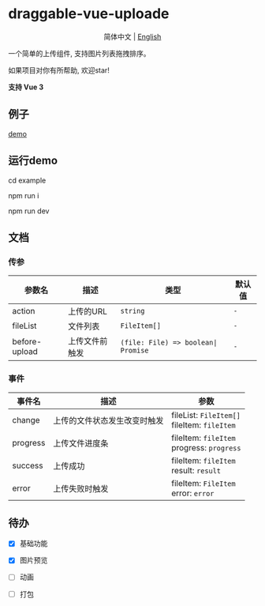 # draggable-vue-uploade

<div align="center">

简体中文 | [English](./README.en.md)

</div>

一个简单的上传组件, 支持图片列表拖拽排序。

如果项目对你有所帮助, 欢迎star!

**支持 Vue 3**

## 例子
[demo](https://hello7cat.com/draggable-vue-uploader/)

## 运行demo

cd example

npm run i

npm run dev

## 文档

### 传参
|参数名|描述|类型|默认值|
|---|---|---|---|
|action|上传的URL|`string`|`-`|
|fileList|文件列表|`FileItem[]`|`-`|
|before-upload|上传文件前触发|`(file: File) => boolean\| Promise`|`-`|
### 事件
|事件名|描述|参数|
|---|---|---|
|change|上传的文件状态发生改变时触发|fileList: `FileItem[]`<br>fileItem: `fileItem`|
|progress|上传文件进度条|fileItem: `fileItem`<br>progress: `progress`|
|success|上传成功|fileItem: `fileItem`<br>result: `result`|
|error|上传失败时触发|fileItem: `FileItem`<br>error: `error`|

## 待办

- [x] 基础功能
- [x] 图片预览
- [ ] 动画
- [ ] 打包

